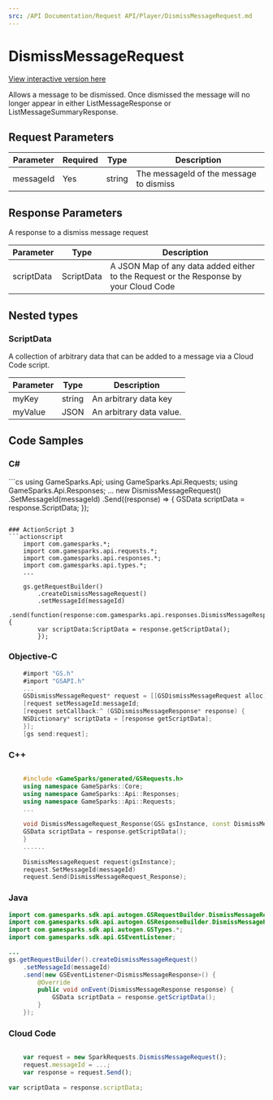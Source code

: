 ```yaml
---
src: /API Documentation/Request API/Player/DismissMessageRequest.md
---
```


# DismissMessageRequest

<a href="https://api.gamesparks.net/#dismissmessagerequest" target="_gsapi">View interactive version here</a>


Allows a message to be dismissed. Once dismissed the message will no longer appear in either ListMessageResponse or ListMessageSummaryResponse.


## Request Parameters

Parameter | Required | Type | Description
--------- | -------- | ---- | -----------
messageId | Yes | string | The messageId of the message to dismiss

## Response Parameters


A response to a dismiss message request

Parameter | Type | Description
--------- | ---- | -----------
scriptData | ScriptData | A JSON Map of any data added either to the Request or the Response by your Cloud Code

## Nested types

### ScriptData

A collection of arbitrary data that can be added to a message via a Cloud Code script.

Parameter | Type | Description
--------- | ---- | -----------
myKey | string | An arbitrary data key
myValue | JSON | An arbitrary data value.


## Code Samples

<h3>C#</h3>
```cs
	using GameSparks.Api;
	using GameSparks.Api.Requests;
	using GameSparks.Api.Responses;
	...
	new DismissMessageRequest()
		.SetMessageId(messageId)
		.Send((response) => {
		GSData scriptData = response.ScriptData; 
		});

```

### ActionScript 3
```actionscript
	import com.gamesparks.*;
	import com.gamesparks.api.requests.*;
	import com.gamesparks.api.responses.*;
	import com.gamesparks.api.types.*;
	...
	
	gs.getRequestBuilder()
	    .createDismissMessageRequest()
		.setMessageId(messageId)
		.send(function(response:com.gamesparks.api.responses.DismissMessageResponse):void {
		var scriptData:ScriptData = response.getScriptData(); 
		});

```

### Objective-C
```objectivec
	#import "GS.h"
	#import "GSAPI.h"
	...
	GSDismissMessageRequest* request = [[GSDismissMessageRequest alloc] init];
	[request setMessageId:messageId;
	[request setCallback:^ (GSDismissMessageResponse* response) {
	NSDictionary* scriptData = [response getScriptData]; 
	}];
	[gs send:request];

```

### C++
```cpp

	#include <GameSparks/generated/GSRequests.h>
	using namespace GameSparks::Core;
	using namespace GameSparks::Api::Responses;
	using namespace GameSparks::Api::Requests;
	...
	
	void DismissMessageRequest_Response(GS& gsInstance, const DismissMessageResponse& response) {
	GSData scriptData = response.getScriptData(); 
	}
	......
	
	DismissMessageRequest request(gsInstance);
	request.SetMessageId(messageId)
	request.Send(DismissMessageRequest_Response);
```

### Java
```java
import com.gamesparks.sdk.api.autogen.GSRequestBuilder.DismissMessageRequest;
import com.gamesparks.sdk.api.autogen.GSResponseBuilder.DismissMessageResponse;
import com.gamesparks.sdk.api.autogen.GSTypes.*;
import com.gamesparks.sdk.api.GSEventListener;

...
gs.getRequestBuilder().createDismissMessageRequest()
	.setMessageId(messageId)
	.send(new GSEventListener<DismissMessageResponse>() {
		@Override
		public void onEvent(DismissMessageResponse response) {
			GSData scriptData = response.getScriptData(); 
		}
	});

```

### Cloud Code
```javascript

	var request = new SparkRequests.DismissMessageRequest();
	request.messageId = ...;
	var response = request.Send();
	
var scriptData = response.scriptData; 
```


